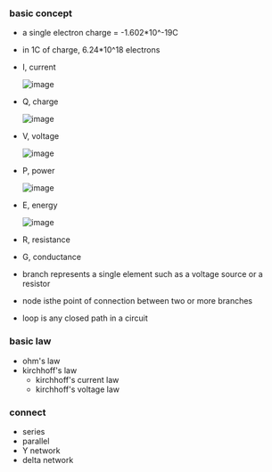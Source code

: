 ### basic concept
  - a single electron charge = -1.602*10^-19C
  - in 1C of charge, 6.24*10^18 electrons
  - I, current

     ![image](https://user-images.githubusercontent.com/90690557/157680802-9010f068-cbaa-468c-a3bb-db62d790272d.png)
  - Q, charge

     ![image](https://user-images.githubusercontent.com/90690557/157680616-b4bc53f3-2374-4d05-8da1-0a48126e9dbd.png)
  - V, voltage

    ![image](https://user-images.githubusercontent.com/90690557/157681185-3c48fd06-ae08-4a84-80e4-e245dcb04415.png)
  - P, power

    ![image](https://user-images.githubusercontent.com/90690557/157681599-babc862f-b681-4f81-9092-e6d684b199cb.png)
  - E, energy

    ![image](https://user-images.githubusercontent.com/90690557/157773857-b68dfa30-5023-4260-b9ac-9c15e47bced9.png)

  - R, resistance
  - G, conductance
  - branch represents a single element such as a voltage source or a resistor
  - node isthe point of connection between two or more branches
  - loop is any closed path in a circuit
  
### basic law
  - ohm's law
  - kirchhoff's law
    - kirchhoff's current law
    - kirchhoff's voltage law

### connect
  - series
  - parallel
  - Y network
  - delta network  
